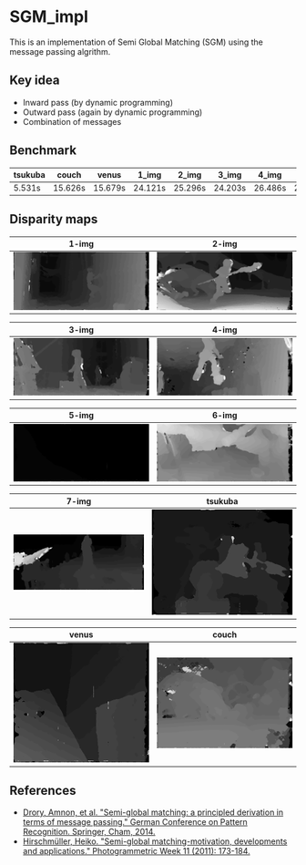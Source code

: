 # SGM_impl

This is an implementation of Semi Global Matching (SGM) using the message passing algrithm.

## Key idea

- Inward pass (by dynamic programming)
- Outward pass (again by dynamic programming)
- Combination of messages

## Benchmark


tsukuba | couch | venus | 1_img | 2_img | 3_img | 4_img | 5_img | 6_img | 7_img
-- | -- | -- | -- | -- | -- | -- | -- | -- | --
5.531s | 15.626s | 15.679s | 24.121s | 25.296s | 24.203s | 26.486s | 22.608s | 28.027s | 23.222s

## Disparity maps

1-img | 2-img
-- | --
<img src="imgs/1-img.png" width="500">  | <img src="imgs/2-img.png" width="500">

3-img | 4-img
-- | --
<img src="imgs/3-img.png" width="500">  | <img src="imgs/4-img.png" width="500">

5-img | 6-img
-- | --
<img src="imgs/5-img.png" width="500">  | <img src="imgs/6-img.png" width="500">

7-img | tsukuba
-- | --
<img src="imgs/7-img.png" width="500">  | <img src="imgs/tsukuba.png" width="500">

venus | couch
-- | --
<img src="imgs/venus.png" width="500">  | <img src="imgs/couch.png" width="500">

## References

- [Drory, Amnon, et al. "Semi-global matching: a principled derivation in terms of message passing." German Conference on Pattern Recognition. Springer, Cham, 2014.](https://link.springer.com/chapter/10.1007/978-3-319-11752-2_4)
- [Hirschmüller, Heiko. "Semi-global matching-motivation, developments and applications." Photogrammetric Week 11 (2011): 173-184.](http://elib.dlr.de/73119/)
